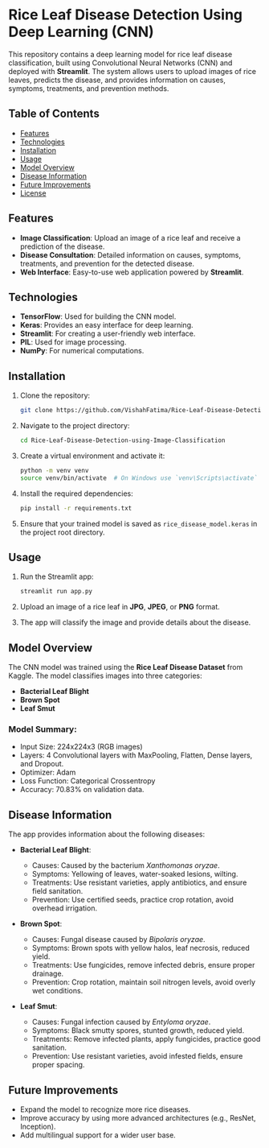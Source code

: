 # Rice Leaf Disease Detection Using Deep Learning (CNN)

This repository contains a deep learning model for rice leaf disease classification, built using Convolutional Neural Networks (CNN) and deployed with **Streamlit**. The system allows users to upload images of rice leaves, predicts the disease, and provides information on causes, symptoms, treatments, and prevention methods.

## Table of Contents
- [Features](#features)
- [Technologies](#technologies)
- [Installation](#installation)
- [Usage](#usage)
- [Model Overview](#model-overview)
- [Disease Information](#disease-information)
- [Future Improvements](#future-improvements)
- [License](#license)

## Features
- **Image Classification**: Upload an image of a rice leaf and receive a prediction of the disease.
- **Disease Consultation**: Detailed information on causes, symptoms, treatments, and prevention for the detected disease.
- **Web Interface**: Easy-to-use web application powered by **Streamlit**.

## Technologies
- **TensorFlow**: Used for building the CNN model.
- **Keras**: Provides an easy interface for deep learning.
- **Streamlit**: For creating a user-friendly web interface.
- **PIL**: Used for image processing.
- **NumPy**: For numerical computations.

## Installation

1. Clone the repository:
    ```bash
    git clone https://github.com/VishahFatima/Rice-Leaf-Disease-Detection-using-Image-Classification.git
    ```

2. Navigate to the project directory:
    ```bash
    cd Rice-Leaf-Disease-Detection-using-Image-Classification
    ```

3. Create a virtual environment and activate it:
    ```bash
    python -m venv venv
    source venv/bin/activate  # On Windows use `venv\Scripts\activate`
    ```

4. Install the required dependencies:
    ```bash
    pip install -r requirements.txt
    ```

5. Ensure that your trained model is saved as `rice_disease_model.keras` in the project root directory.

## Usage

1. Run the Streamlit app:
    ```bash
    streamlit run app.py
    ```

2. Upload an image of a rice leaf in **JPG**, **JPEG**, or **PNG** format.

3. The app will classify the image and provide details about the disease.

## Model Overview
The CNN model was trained using the **Rice Leaf Disease Dataset** from Kaggle. The model classifies images into three categories:
- **Bacterial Leaf Blight**
- **Brown Spot**
- **Leaf Smut**

### Model Summary:
- Input Size: 224x224x3 (RGB images)
- Layers: 4 Convolutional layers with MaxPooling, Flatten, Dense layers, and Dropout.
- Optimizer: Adam
- Loss Function: Categorical Crossentropy
- Accuracy: 70.83% on validation data.

## Disease Information

The app provides information about the following diseases:

- **Bacterial Leaf Blight**:
  - Causes: Caused by the bacterium *Xanthomonas oryzae*.
  - Symptoms: Yellowing of leaves, water-soaked lesions, wilting.
  - Treatments: Use resistant varieties, apply antibiotics, and ensure field sanitation.
  - Prevention: Use certified seeds, practice crop rotation, avoid overhead irrigation.

- **Brown Spot**:
  - Causes: Fungal disease caused by *Bipolaris oryzae*.
  - Symptoms: Brown spots with yellow halos, leaf necrosis, reduced yield.
  - Treatments: Use fungicides, remove infected debris, ensure proper drainage.
  - Prevention: Crop rotation, maintain soil nitrogen levels, avoid overly wet conditions.

- **Leaf Smut**:
  - Causes: Fungal infection caused by *Entyloma oryzae*.
  - Symptoms: Black smutty spores, stunted growth, reduced yield.
  - Treatments: Remove infected plants, apply fungicides, practice good sanitation.
  - Prevention: Use resistant varieties, avoid infested fields, ensure proper spacing.

## Future Improvements
- Expand the model to recognize more rice diseases.
- Improve accuracy by using more advanced architectures (e.g., ResNet, Inception).
- Add multilingual support for a wider user base.
